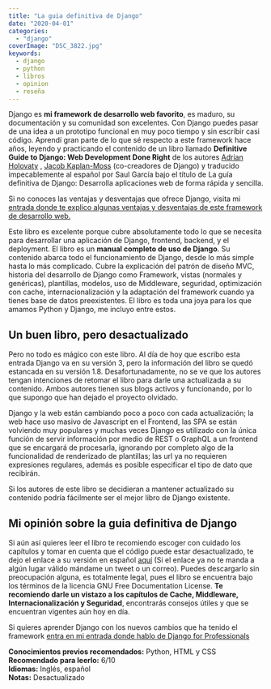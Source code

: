 ```yaml
---
title: "La guia definitiva de Django"
date: "2020-04-01"
categories: 
  - "django"
coverImage: "DSC_3822.jpg"
keywords:
  - django
  - python
  - libros
  - opinion
  - reseña
---
```


Django es **mi framework de desarrollo web favorito**, es maduro, su documentación y su comunidad son excelentes. Con Django puedes pasar de una idea a un prototipo funcional en muy poco tiempo y sin escribir casi código. Aprendí gran parte de lo que sé respecto a este framework hace años, leyendo y practicando el contenido de un libro llamado **Definitive Guide to Django: Web Development Done Right** de los autores [Adrian Holovaty](http://www.holovaty.com/) , [Jacob Kaplan-Moss](https://jacobian.org/) (co-creadores de Django) y traducido impecablemente al español por Saul García bajo el título de La guía definitiva de Django: Desarrolla aplicaciones web de forma rápida y sencilla.

Si no conoces las ventajas y desventajas que ofrece Django, visita mi [entrada donde te explico algunas ventajas y desventajas de este framework de desarrollo web.](https://coffeebytes.dev/por-que-deberias-usar-django-framework/)

Este libro es excelente porque cubre absolutamente todo lo que se necesita para desarrollar una aplicación de Django, frontend, backend, y el deployment. El libro es un **manual completo de uso de Django**. Su contenido abarca todo el funcionamiento de Django, desde lo más simple hasta lo más complicado. Cubre la explicación del patrón de diseño MVC, historia del desarrollo de Django como Framework, vistas (normales y genéricas), plantillas, modelos, uso de Middleware, seguridad, optimización con cache, internacionalización y la adaptación del framework cuando ya tienes base de datos preexistentes. El libro es toda una joya para los que amamos Python y Django, me incluyo entre estos.

## Un buen libro, pero desactualizado

Pero no todo es mágico con este libro. Al día de hoy que escribo esta entrada Django va en su versión 3, pero la información del libro se quedó estancada en su versión 1.8. Desafortunadamente, no se ve que los autores tengan intenciones de retomar el libro para darle una actualizada a su contenido. Ambos autores tienen sus blogs activos y funcionando, por lo que supongo que han dejado el proyecto olvidado.

Django y la web están cambiando poco a poco con cada actualización; la web hace uso masivo de Javascript en el Frontend, las SPA se están volviendo muy populares y muchas veces Django es utilizado con la única función de servir información por medio de REST o GraphQL a un frontend que se encargará de procesarla, ignorando por completo algo de la funcionalidad de renderizado de plantillas; las url ya no requieren expresiones regulares, además es posible especificar el tipo de dato que recibirán.

Si los autores de este libro se decidieran a mantener actualizado su contenido podría fácilmente ser el mejor libro de Django existente.

## Mi opinión sobre la guia definitiva de Django

Si aún así quieres leer el libro te recomiendo escoger con cuidado los capítulos y tomar en cuenta que el código puede estar desactualizado, te dejo el enlace a su versión en español [aquí](http://bibing.us.es/proyectos/abreproy/12051/fichero/libros%252Flibro-django.pdf) (Si el enlace ya no te manda a algún lugar válido mándame un tweet o un correo). Puedes descargarlo sin preocupación alguna, es totalmente legal, pues el libro se encuentra bajo los términos de la licencia GNU Free Documentation License. **Te recomiendo darle un vistazo a los capítulos de Cache, Middleware, Internacionalización y Seguridad**, encontrarás consejos útiles y que se encuentran vigentes aún hoy en día.

Si quieres aprender Django con los nuevos cambios que ha tenido el framework [entra en mi entrada donde hablo de Django for Professionals](https://coffeebytes.dev/resena-de-django-for-professionals/)

****Conocimientos previos recomendados:**** Python, HTML y CSS  
**Recomendado para leerlo:** 6/10  
**Idiomas:** Inglés, español  
**Notas:** Desactualizado
